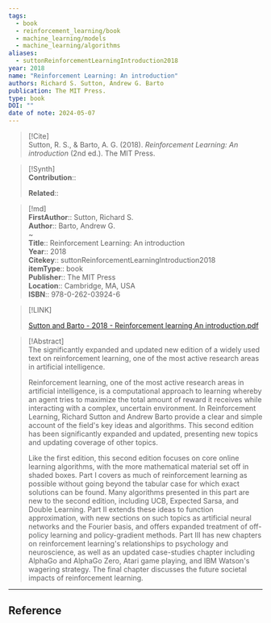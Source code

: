 ```yaml
---
tags:
  - book
  - reinforcement_learning/book
  - machine_learning/models
  - machine_learning/algorithms
aliases:
  - suttonReinforcementLearningIntroduction2018
year: 2018
name: "Reinforcement Learning: An introduction"
authors: Richard S. Sutton, Andrew G. Barto
publication: The MIT Press.
type: book
DOI: ""
date of note: 2024-05-07
---
```


> [!Cite]  
> Sutton, R. S., & Barto, A. G. (2018). _Reinforcement Learning: An introduction_ (2nd ed.). The MIT Press.

>[!Synth]  
>**Contribution**::  
>  
>**Related**::   
>  
  
>[!md]  
> **FirstAuthor**:: Sutton, Richard S.  
> **Author**:: Barto, Andrew G.  
~  
> **Title**:: Reinforcement Learning: An introduction  
> **Year**:: 2018  
> **Citekey**:: suttonReinforcementLearningIntroduction2018  
> **itemType**:: book  
> **Publisher**:: The MIT Press  
> **Location**:: Cambridge, MA, USA  
> **ISBN**:: 978-0-262-03924-6  

> [!LINK]  
> 
> [Sutton and Barto - 2018 - Reinforcement learning An introduction.pdf](file:///home/lukexie/Documents/Papers/storage/RH3HACIM/Sutton%20and%20Barto%20-%202018%20-%20Reinforcement%20learning%20An%20introduction.pdf) 
>  

> [!Abstract]  
> The significantly expanded and updated new edition of a widely used text on reinforcement learning, one of the most active research areas in artificial intelligence.
> 
> Reinforcement learning, one of the most active research areas in artificial intelligence, is a computational approach to learning whereby an agent tries to maximize the total amount of reward it receives while interacting with a complex, uncertain environment. In Reinforcement Learning, Richard Sutton and Andrew Barto provide a clear and simple account of the field's key ideas and algorithms. This second edition has been significantly expanded and updated, presenting new topics and updating coverage of other topics.
> 
> Like the first edition, this second edition focuses on core online learning algorithms, with the more mathematical material set off in shaded boxes. Part I covers as much of reinforcement learning as possible without going beyond the tabular case for which exact solutions can be found. Many algorithms presented in this part are new to the second edition, including UCB, Expected Sarsa, and Double Learning. Part II extends these ideas to function approximation, with new sections on such topics as artificial neural networks and the Fourier basis, and offers expanded treatment of off-policy learning and policy-gradient methods. Part III has new chapters on reinforcement learning's relationships to psychology and neuroscience, as well as an updated case-studies chapter including AlphaGo and AlphaGo Zero, Atari game playing, and IBM Watson's wagering strategy. The final chapter discusses the future societal impacts of reinforcement learning.  






---
## Reference
